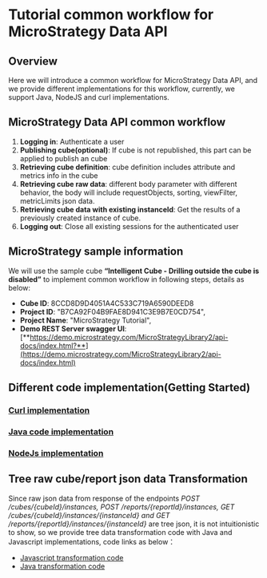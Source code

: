 # Tutorial common workflow for MicroStrategy Data API
## Overview

Here we will introduce a common workflow for MicroStrategy Data API, and we provide different implementations for this workflow, currently, we support Java, NodeJS and curl implementations. 

## MicroStrategy Data API common workflow  
1.	**Logging in**: Authenticate a user
2.	**Publishing cube(optional)**: If cube is not republished, this part can be applied to publish an cube
3.	**Retrieving cube definition**:  cube definition includes attribute and metrics info in the cube  
4.	**Retrieving cube raw data**: different body parameter with different behavior, the body will include requestObjects, sorting, viewFilter, metricLimits json data.  
5.	**Retrieving cube data with existing instanceId**: Get the results of a previously created instance of cube.  
6.	**Logging out**: Close all existing sessions for the authenticated user  
  
## MicroStrategy sample information
We will use the sample cube **“Intelligent Cube - Drilling outside the cube is disabled”** to implement common workflow in following steps, details as below:  
* **Cube ID**: 8CCD8D9D4051A4C533C719A6590DEED8  
* **Project ID**: "B7CA92F04B9FAE8D941C3E9B7E0CD754",  
* **Project Name**: "MicroStrategy Tutorial",  
* **Demo REST Server swagger UI**:  [**https://demo.microstrategy.com/MicroStrategyLibrary2/api-docs/index.html?**](https://demo.microstrategy.com/MicroStrategyLibrary2/api-docs/index.html) 

## Different code implementation(Getting Started)   
### [Curl implementation](curl/README.md)   
### [Java code implementation](java/README.md)    
### [NodeJs implementation](nodejs/README.md)  

## Tree raw cube/report json data Transformation
Since raw json data from response of the endpoints _POST /cubes/{cubeId}/instances, POST /reports/{reportId}/instances,  GET /cubes/{cubeId}/instances/{instanceId} and GET /reports/{reportId}/instances/{instanceId}_ are tree json, it is not intuitionistic to show, so we provide tree data transformation code with Java and Javascript implementations, code links as below：  
* [Javascript transformation code](../grid-data-transformer/js/gridDataTransformer.js)   
* [Java transformation code](../grid-data-transformer/java/src/main/java/com/microstrategy/samples/JsonTreeDataTransformation.java)  
